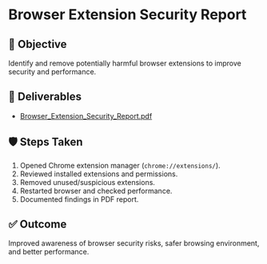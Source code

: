 # Browser Extension Security Report

## 📌 Objective
Identify and remove potentially harmful browser extensions to improve security and performance.

## 📂 Deliverables
- [Browser_Extension_Security_Report.pdf](./Browser_Extension_Security_Report.pdf)

## 🛡️ Steps Taken
1. Opened Chrome extension manager (`chrome://extensions/`).
2. Reviewed installed extensions and permissions.
3. Removed unused/suspicious extensions.
4. Restarted browser and checked performance.
5. Documented findings in PDF report.

## ✅ Outcome
Improved awareness of browser security risks, safer browsing environment, and better performance.
